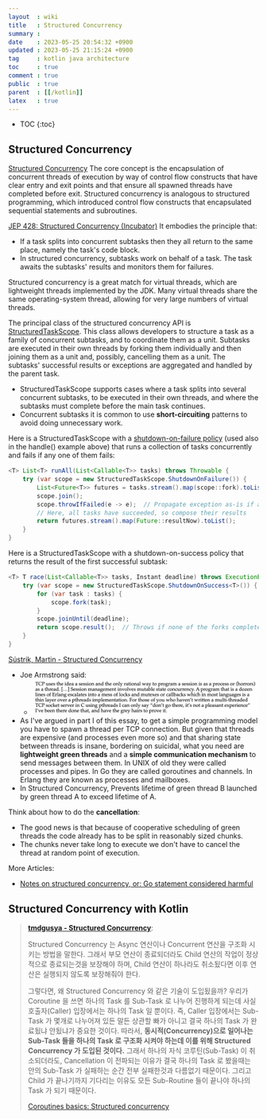 ```yaml
---
layout  : wiki
title   : Structured Concurrency
summary : 
date    : 2023-05-25 20:54:32 +0900
updated : 2023-05-25 21:15:24 +0900
tag     : kotlin java architecture
toc     : true
comment : true
public  : true
parent  : [[/kotlin]]
latex   : true
---
```

* TOC
{:toc}

## Structured Concurrency

[Structured Concurrency](https://en.wikipedia.org/wiki/Structured_concurrency) The core concept is the encapsulation of concurrent threads of execution by way of control flow constructs that have clear entry and exit points and that ensure all spawned threads have completed before exit.
Structured concurrency is analogous to structured programming, which introduced control flow constructs that encapsulated sequential statements and subroutines.

[JEP 428: Structured Concurrency (Incubator)](https://openjdk.org/jeps/428) It embodies the principle that:
- If a task splits into concurrent subtasks then they all return to the same place, namely the task's code block.
- In structured concurrency, subtasks work on behalf of a task. The task awaits the subtasks' results and monitors them for failures.

Structured concurrency is a great match for virtual threads, which are lightweight threads implemented by the JDK. Many virtual threads share the same operating-system thread, allowing for very large numbers of virtual threads.

The principal class of the structured concurrency API is [StructuredTaskScope](https://download.java.net/java/early_access/loom/docs/api/jdk.incubator.concurrent/jdk/incubator/concurrent/StructuredTaskScope.html). This class allows developers to structure a task as a family of concurrent subtasks, and to coordinate them as a unit. Subtasks are executed in their own threads by forking them individually and then joining them as a unit and, possibly, cancelling them as a unit. The subtasks' successful results or exceptions are aggregated and handled by the parent task.
- StructuredTaskScope supports cases where a task splits into several concurrent subtasks, to be executed in their own threads, and where the subtasks must complete before the main task continues.
- Concurrent subtasks it is common to use __short-circuiting__ patterns to avoid doing unnecessary work.

Here is a StructuredTaskScope with a [shutdown-on-failure policy](https://openjdk.org/jeps/428#Shutdown-policies) (used also in the handle() example above) that runs a collection of tasks concurrently and fails if any one of them fails:

```java
<T> List<T> runAll(List<Callable<T>> tasks) throws Throwable {
    try (var scope = new StructuredTaskScope.ShutdownOnFailure()) {
        List<Future<T>> futures = tasks.stream().map(scope::fork).toList();
        scope.join();
        scope.throwIfFailed(e -> e);  // Propagate exception as-is if any fork fails
        // Here, all tasks have succeeded, so compose their results
        return futures.stream().map(Future::resultNow).toList();
    }
}
```

Here is a StructuredTaskScope with a shutdown-on-success policy that returns the result of the first successful subtask:

```java
<T> T race(List<Callable<T>> tasks, Instant deadline) throws ExecutionException {
    try (var scope = new StructuredTaskScope.ShutdownOnSuccess<T>()) {
        for (var task : tasks) {
            scope.fork(task);
        }
        scope.joinUntil(deadline);
        return scope.result();  // Throws if none of the forks completed successfully
    }
}
```

[Sústrik, Martin - Structured Concurrency](https://250bpm.com/blog:71/)
- Joe Armstrong said:
  - ![](/resource/wiki/kotlin-structured-concurrency/joe-armstrong.png)
- As I've argued in part I of this essay, to get a simple programming model you have to spawn a thread per TCP connection. But given that threads are expensive (and processes even more so) and that sharing state between threads is insane, bordering on suicidal, what you need are __lightweight green threads__ and a __simple communication mechanism__ to send messages between them. In UNIX of old they were called processes and pipes. In Go they are called goroutines and channels. In Erlang they are known as processes and mailboxes.
- In Structured Concurrency, Prevents lifetime of green thread B launched by green thread A to exceed lifetime of A.

Think about how to do the __cancellation__:
- The good news is that because of cooperative scheduling of green threads the code already has to be split in reasonably sized chunks.
- The chunks never take long to execute we don't have to cancel the thread at random point of execution.

More Articles:
- [Notes on structured concurrency, or: Go statement considered harmful](https://vorpus.org/blog/notes-on-structured-concurrency-or-go-statement-considered-harmful/)

## Structured Concurrency with Kotlin

> __[tmdgusya - Structured Concurrency](https://github.com/tmdgusya/kotlin-coroutine-series/blob/main/chapter/JOB_LIFE_CYCLE.md#structured-concurrency)__:
> 
> Structured Concurrency 는 Async 연산이나 Concurrent 연산을 구조화 시키는 방법을 말한다. 그래서 부모 연산이 종료되더라도 Child 연산의 작업이 정상적으로 종료되는것을 보장해야 하며, Child 연산이 하나라도 취소됬다면 이후 연산은 실행되지 않도록 보장해줘야 한다. 
>
> 그렇다면, 왜 Structured Concurrency 와 같은 기술이 도입됬을까? 우리가 Coroutine 을 쓰면 하나의 Task 를 Sub-Task 로 나누어 진행하게 되는데 사실 호출자(Caller) 입장에서는 하나의 Task 일 뿐이다. 즉, Caller 입장에서는 Sub-Task 가 몇개로 나누어져 있든 말든 상관할 빠가 아니고 결국 하나의 Task 가 완료됬냐 안됬냐가 중요한 것이다. 따라서, __동시적(Concurrency)으로 일어나는 Sub-Task 들을 하나의 Task 로 구조화 시켜야 하는데 이를 위해 Structured Concurrency 가 도입된 것이다.__ 그래서 하나의 자식 코루틴(Sub-Task) 이 취소되더라도, Cancellation 이 전파되는 이유가 결국 하나의 Task 로 봤을때는 안의 Sub-Task 가 실패하는 순간 전부 실패한것과 다름없기 때문이다. 그리고 Child 가 끝나기까지 기다리는 이유도 모든 Sub-Routine 들이 끝나야 하나의 Task 가 되기 때문이다.
> 
> [Coroutines basics: Structured concurrency](https://kotlinlang.org/docs/coroutines-basics.html#structured-concurrency)